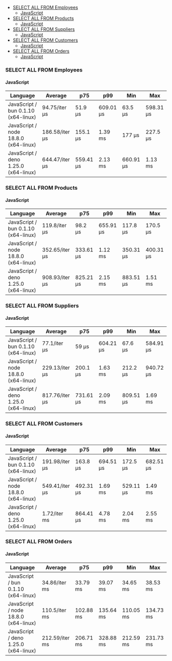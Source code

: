 <script src="https://cdn.jsdelivr.net/npm/apexcharts"></script>
- [SELECT ALL FROM Employees](#sqlite-SELECT-ALL-FROM-Employees)
    - [JavaScript](#sqlite-SELECT-ALL-FROM-Employees-javascript)
- [SELECT ALL FROM Products](#sqlite-SELECT-ALL-FROM-Products)
    - [JavaScript](#sqlite-SELECT-ALL-FROM-Products-javascript)
- [SELECT ALL FROM Suppliers](#sqlite-SELECT-ALL-FROM-Suppliers)
    - [JavaScript](#sqlite-SELECT-ALL-FROM-Suppliers-javascript)
- [SELECT ALL FROM Customers](#sqlite-SELECT-ALL-FROM-Customers)
    - [JavaScript](#sqlite-SELECT-ALL-FROM-Customers-javascript)
- [SELECT ALL FROM Orders](#sqlite-SELECT-ALL-FROM-Orders)
    - [JavaScript](#sqlite-SELECT-ALL-FROM-Orders-javascript)

### <a name="sqlite-SELECT-ALL-FROM-Employees">SELECT ALL FROM Employees</a>

#### <a name="sqlite-SELECT-ALL-FROM-Employees-javascript">JavaScript</a>

| Language                             | Average        | p75       | p99       | Min       | Max       |
| ------------------------------------ | -------------- | --------- | --------- | --------- | --------- |
| JavaScript / bun 0.1.10 (x64-linux)  | 94.75/iter µs  | 51.9 µs   | 609.01 µs | 63.5 µs   | 598.31 µs |
| JavaScript / node 18.8.0 (x64-linux) | 186.58/iter µs | 155.1 µs  | 1.39 ms   | 177 µs    | 227.5 µs  |
| JavaScript / deno 1.25.0 (x64-linux) | 644.47/iter µs | 559.41 µs | 2.13 ms   | 660.91 µs | 1.13 ms   |


<div id="chart-25"></div>
<script>
new ApexCharts(document.querySelector('#chart-25'), {"chart":{"height":320,"type":"bar","toolbar":{"show":true},"animations":{"enabled":true}},"series":[{"name":"sqlite","data":[{"x":"JavaScript / deno 1.25.0 (x64-linux)","y":644471.15},{"x":"JavaScript / bun 0.1.10 (x64-linux)","y":94745.48},{"x":"JavaScript / node 18.8.0 (x64-linux)","y":186575.97}]}],"stroke":{"width":1,"curve":"straight"},"legend":{"show":false},"xaxis":{"type":"category","labels":{"show":true},"tooltip":{"enabled":false}},"plotOptions":{"bar":{"distributed":true}}}).render()
</script>

### <a name="sqlite-SELECT-ALL-FROM-Products">SELECT ALL FROM Products</a>

#### <a name="sqlite-SELECT-ALL-FROM-Products-javascript">JavaScript</a>

| Language                             | Average        | p75       | p99       | Min       | Max       |
| ------------------------------------ | -------------- | --------- | --------- | --------- | --------- |
| JavaScript / bun 0.1.10 (x64-linux)  | 119.8/iter µs  | 98.2 µs   | 655.91 µs | 117.8 µs  | 170.5 µs  |
| JavaScript / node 18.8.0 (x64-linux) | 352.65/iter µs | 333.61 µs | 1.12 ms   | 350.31 µs | 400.31 µs |
| JavaScript / deno 1.25.0 (x64-linux) | 908.93/iter µs | 825.21 µs | 2.15 ms   | 883.51 µs | 1.51 ms   |


<div id="chart-26"></div>
<script>
new ApexCharts(document.querySelector('#chart-26'), {"chart":{"height":320,"type":"bar","toolbar":{"show":true},"animations":{"enabled":true}},"series":[{"name":"sqlite","data":[{"x":"JavaScript / deno 1.25.0 (x64-linux)","y":908934.48},{"x":"JavaScript / bun 0.1.10 (x64-linux)","y":119799.95},{"x":"JavaScript / node 18.8.0 (x64-linux)","y":352653.67}]}],"stroke":{"width":1,"curve":"straight"},"legend":{"show":false},"xaxis":{"type":"category","labels":{"show":true},"tooltip":{"enabled":false}},"plotOptions":{"bar":{"distributed":true}}}).render()
</script>

### <a name="sqlite-SELECT-ALL-FROM-Suppliers">SELECT ALL FROM Suppliers</a>

#### <a name="sqlite-SELECT-ALL-FROM-Suppliers-javascript">JavaScript</a>

| Language                             | Average        | p75       | p99       | Min       | Max       |
| ------------------------------------ | -------------- | --------- | --------- | --------- | --------- |
| JavaScript / bun 0.1.10 (x64-linux)  | 77.1/iter µs   | 59 µs     | 604.21 µs | 67.6 µs   | 584.91 µs |
| JavaScript / node 18.8.0 (x64-linux) | 229.13/iter µs | 200.1 µs  | 1.63 ms   | 212.2 µs  | 940.72 µs |
| JavaScript / deno 1.25.0 (x64-linux) | 817.76/iter µs | 731.61 µs | 2.09 ms   | 809.51 µs | 1.69 ms   |


<div id="chart-27"></div>
<script>
new ApexCharts(document.querySelector('#chart-27'), {"chart":{"height":320,"type":"bar","toolbar":{"show":true},"animations":{"enabled":true}},"series":[{"name":"sqlite","data":[{"x":"JavaScript / deno 1.25.0 (x64-linux)","y":817759.97},{"x":"JavaScript / bun 0.1.10 (x64-linux)","y":77100.22},{"x":"JavaScript / node 18.8.0 (x64-linux)","y":229132.64}]}],"stroke":{"width":1,"curve":"straight"},"legend":{"show":false},"xaxis":{"type":"category","labels":{"show":true},"tooltip":{"enabled":false}},"plotOptions":{"bar":{"distributed":true}}}).render()
</script>

### <a name="sqlite-SELECT-ALL-FROM-Customers">SELECT ALL FROM Customers</a>

#### <a name="sqlite-SELECT-ALL-FROM-Customers-javascript">JavaScript</a>

| Language                             | Average        | p75       | p99       | Min       | Max       |
| ------------------------------------ | -------------- | --------- | --------- | --------- | --------- |
| JavaScript / bun 0.1.10 (x64-linux)  | 191.98/iter µs | 163.8 µs  | 694.51 µs | 172.5 µs  | 682.51 µs |
| JavaScript / node 18.8.0 (x64-linux) | 549.41/iter µs | 492.31 µs | 1.69 ms   | 529.11 µs | 1.49 ms   |
| JavaScript / deno 1.25.0 (x64-linux) | 1.72/iter ms   | 864.41 µs | 4.78 ms   | 2.04 ms   | 2.55 ms   |


<div id="chart-28"></div>
<script>
new ApexCharts(document.querySelector('#chart-28'), {"chart":{"height":320,"type":"bar","toolbar":{"show":true},"animations":{"enabled":true}},"series":[{"name":"sqlite","data":[{"x":"JavaScript / deno 1.25.0 (x64-linux)","y":1723385.02},{"x":"JavaScript / bun 0.1.10 (x64-linux)","y":191983.81},{"x":"JavaScript / node 18.8.0 (x64-linux)","y":549411.66}]}],"stroke":{"width":1,"curve":"straight"},"legend":{"show":false},"xaxis":{"type":"category","labels":{"show":true},"tooltip":{"enabled":false}},"plotOptions":{"bar":{"distributed":true}}}).render()
</script>

### <a name="sqlite-SELECT-ALL-FROM-Orders">SELECT ALL FROM Orders</a>

#### <a name="sqlite-SELECT-ALL-FROM-Orders-javascript">JavaScript</a>

| Language                             | Average        | p75       | p99       | Min       | Max       |
| ------------------------------------ | -------------- | --------- | --------- | --------- | --------- |
| JavaScript / bun 0.1.10 (x64-linux)  | 34.86/iter ms  | 33.79 ms  | 39.07 ms  | 34.65 ms  | 38.53 ms  |
| JavaScript / node 18.8.0 (x64-linux) | 110.5/iter ms  | 102.88 ms | 135.64 ms | 110.05 ms | 134.73 ms |
| JavaScript / deno 1.25.0 (x64-linux) | 212.59/iter ms | 206.71 ms | 328.88 ms | 212.59 ms | 231.73 ms |


<div id="chart-29"></div>
<script>
new ApexCharts(document.querySelector('#chart-29'), {"chart":{"height":320,"type":"bar","toolbar":{"show":true},"animations":{"enabled":true}},"series":[{"name":"sqlite","data":[{"x":"JavaScript / deno 1.25.0 (x64-linux)","y":212591717.8},{"x":"JavaScript / bun 0.1.10 (x64-linux)","y":34856795.24},{"x":"JavaScript / node 18.8.0 (x64-linux)","y":110498832.89}]}],"stroke":{"width":1,"curve":"straight"},"legend":{"show":false},"xaxis":{"type":"category","labels":{"show":true},"tooltip":{"enabled":false}},"plotOptions":{"bar":{"distributed":true}}}).render()
</script>

